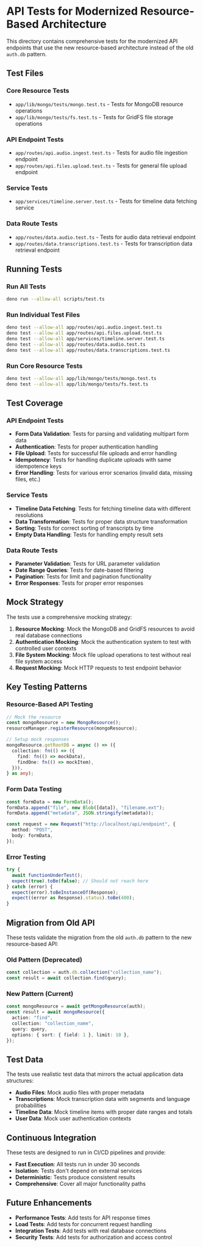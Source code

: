 # API Tests for Modernized Resource-Based Architecture

This directory contains comprehensive tests for the modernized API endpoints
that use the new resource-based architecture instead of the old `auth.db`
pattern.

## Test Files

### Core Resource Tests

- `app/lib/mongo/tests/mongo.test.ts` - Tests for MongoDB resource operations
- `app/lib/mongo/tests/fs.test.ts` - Tests for GridFS file storage operations

### API Endpoint Tests

- `app/routes/api.audio.ingest.test.ts` - Tests for audio file ingestion
  endpoint
- `app/routes/api.files.upload.test.ts` - Tests for general file upload endpoint

### Service Tests

- `app/services/timeline.server.test.ts` - Tests for timeline data fetching
  service

### Data Route Tests

- `app/routes/data.audio.test.ts` - Tests for audio data retrieval endpoint
- `app/routes/data.transcriptions.test.ts` - Tests for transcription data
  retrieval endpoint

## Running Tests

### Run All Tests

```bash
deno run --allow-all scripts/test.ts
```

### Run Individual Test Files

```bash
deno test --allow-all app/routes/api.audio.ingest.test.ts
deno test --allow-all app/routes/api.files.upload.test.ts
deno test --allow-all app/services/timeline.server.test.ts
deno test --allow-all app/routes/data.audio.test.ts
deno test --allow-all app/routes/data.transcriptions.test.ts
```

### Run Core Resource Tests

```bash
deno test --allow-all app/lib/mongo/tests/mongo.test.ts
deno test --allow-all app/lib/mongo/tests/fs.test.ts
```

## Test Coverage

### API Endpoint Tests

- **Form Data Validation**: Tests for parsing and validating multipart form data
- **Authentication**: Tests for proper authentication handling
- **File Upload**: Tests for successful file uploads and error handling
- **Idempotency**: Tests for handling duplicate uploads with same idempotence
  keys
- **Error Handling**: Tests for various error scenarios (invalid data, missing
  files, etc.)

### Service Tests

- **Timeline Data Fetching**: Tests for fetching timeline data with different
  resolutions
- **Data Transformation**: Tests for proper data structure transformation
- **Sorting**: Tests for correct sorting of transcripts by time
- **Empty Data Handling**: Tests for handling empty result sets

### Data Route Tests

- **Parameter Validation**: Tests for URL parameter validation
- **Date Range Queries**: Tests for date-based filtering
- **Pagination**: Tests for limit and pagination functionality
- **Error Responses**: Tests for proper error responses

## Mock Strategy

The tests use a comprehensive mocking strategy:

1. **Resource Mocking**: Mock the MongoDB and GridFS resources to avoid real
   database connections
2. **Authentication Mocking**: Mock the authentication system to test with
   controlled user contexts
3. **File System Mocking**: Mock file upload operations to test without real
   file system access
4. **Request Mocking**: Mock HTTP requests to test endpoint behavior

## Key Testing Patterns

### Resource-Based API Testing

```typescript
// Mock the resource
const mongoResource = new MongoResource();
resourceManager.registerResource(mongoResource);

// Setup mock responses
mongoResource.getRootDB = async () => ({
  collection: fn(() => ({
    find: fn(() => mockData),
    findOne: fn(() => mockItem),
  })),
} as any);
```

### Form Data Testing

```typescript
const formData = new FormData();
formData.append("file", new Blob([data]), "filename.ext");
formData.append("metadata", JSON.stringify(metadata));

const request = new Request("http://localhost/api/endpoint", {
  method: "POST",
  body: formData,
});
```

### Error Testing

```typescript
try {
  await functionUnderTest();
  expect(true).toBe(false); // Should not reach here
} catch (error) {
  expect(error).toBeInstanceOf(Response);
  expect((error as Response).status).toBe(400);
}
```

## Migration from Old API

These tests validate the migration from the old `auth.db` pattern to the new
resource-based API:

### Old Pattern (Deprecated)

```typescript
const collection = auth.db.collection("collection_name");
const result = await collection.find(query);
```

### New Pattern (Current)

```typescript
const mongoResource = await getMongoResource(auth);
const result = await mongoResource({
  action: "find",
  collection: "collection_name",
  query: query,
  options: { sort: { field: 1 }, limit: 10 },
});
```

## Test Data

The tests use realistic test data that mirrors the actual application data
structures:

- **Audio Files**: Mock audio files with proper metadata
- **Transcriptions**: Mock transcription data with segments and language
  probabilities
- **Timeline Data**: Mock timeline items with proper date ranges and totals
- **User Data**: Mock user authentication contexts

## Continuous Integration

These tests are designed to run in CI/CD pipelines and provide:

- **Fast Execution**: All tests run in under 30 seconds
- **Isolation**: Tests don't depend on external services
- **Deterministic**: Tests produce consistent results
- **Comprehensive**: Cover all major functionality paths

## Future Enhancements

- **Performance Tests**: Add tests for API response times
- **Load Tests**: Add tests for concurrent request handling
- **Integration Tests**: Add tests with real database connections
- **Security Tests**: Add tests for authorization and access control
